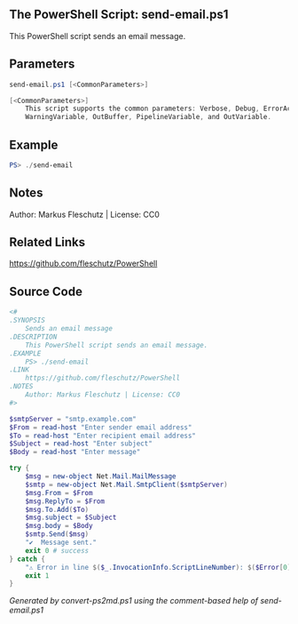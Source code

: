 ## The PowerShell Script: send-email.ps1

This PowerShell script sends an email message.

## Parameters
```powershell
send-email.ps1 [<CommonParameters>]

[<CommonParameters>]
    This script supports the common parameters: Verbose, Debug, ErrorAction, ErrorVariable, WarningAction, 
    WarningVariable, OutBuffer, PipelineVariable, and OutVariable.
```

## Example
```powershell
PS> ./send-email

```

## Notes
Author: Markus Fleschutz | License: CC0

## Related Links
https://github.com/fleschutz/PowerShell

## Source Code
```powershell
<#
.SYNOPSIS
	Sends an email message
.DESCRIPTION
	This PowerShell script sends an email message.
.EXAMPLE
	PS> ./send-email
.LINK
	https://github.com/fleschutz/PowerShell
.NOTES
	Author: Markus Fleschutz | License: CC0
#>

$smtpServer = "smtp.example.com"
$From = read-host "Enter sender email address"
$To = read-host "Enter recipient email address"
$Subject = read-host "Enter subject"
$Body = read-host "Enter message"

try {
	$msg = new-object Net.Mail.MailMessage
	$smtp = new-object Net.Mail.SmtpClient($smtpServer)
	$msg.From = $From
	$msg.ReplyTo = $From
	$msg.To.Add($To)
	$msg.subject = $Subject
	$msg.body = $Body
	$smtp.Send($msg)
	"✔️  Message sent."
	exit 0 # success
} catch {
	"⚠️ Error in line $($_.InvocationInfo.ScriptLineNumber): $($Error[0])"
	exit 1
}
```

*Generated by convert-ps2md.ps1 using the comment-based help of send-email.ps1*
